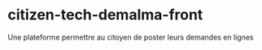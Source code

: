 # citizen-tech-demalma-front
Une plateforme permettre au citoyen de poster leurs demandes en lignes
